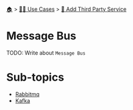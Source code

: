 <!--startTocHeader-->
[🏠](../../../README.md) > [👷🏽 Use Cases](../../README.md) > [🥉 Add Third Party Service](../README.md)
# Message Bus
<!--endTocHeader-->
TODO: Write about `Message Bus`
<!--startTocSubTopic-->
# Sub-topics
* [Rabbitmq](rabbitmq.md)
* [Kafka](kafka.md)
<!--endTocSubTopic-->